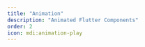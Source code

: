 ```yaml
---
title: "Animation"
description: "Animated Flutter Components"
order: 2
icon: mdi:animation-play
---
```

